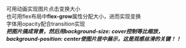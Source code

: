 可用动画实现图片点击变换大小
<br>
也可用flex布局中**flex-grow**属性分配大小，进而实现变换
<br>
字体用opacity配合transition实现
<br>
***把图片搞成背景，然后用background-size: cover控制等比缩放，background-position: center使图片居中展示，这是观感丝滑的关键！！***
